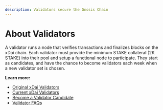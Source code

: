 ```yaml
---
description: Validators secure the Gnosis Chain
---
```


# About Validators

A validator runs a node that verifies transactions and finalizes blocks on the xDai chain. Each validator must provide the minimum STAKE collateral (2K STAKE) into their pool and setup a functional node to participate. They start as candidates, and have the chance to become validators each week when a new validator set is chosen.

**Learn more:**

* [Original xDai Validators](original-xdai-validators/)
* [Current xDai Validators](https://blockscout.com/xdai/mainnet/validators)
* [Become a Validator Candidate](../../for-stakers/staking-protocol/become-a-candidate-validator.md)
* [Validator FAQs ](../../about-gc/faqs/public-staking-validators-and-delegators.md)

